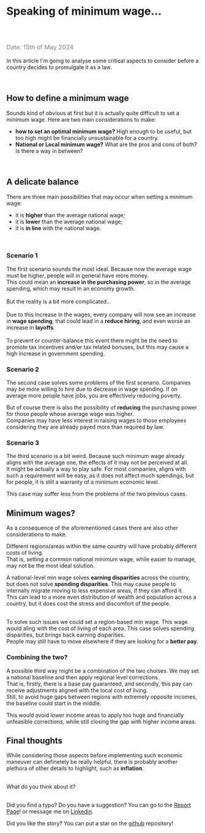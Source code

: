 # Speaking of minimum wage...
<br /><br />

<span class="date"> Date: 15th of May 2024 </span> <br /><br />
In this article I'm going to analyse some critical aspects to consider before a country decides to promulgate it as a law. 

<br />

## How to define a minimum wage
Sounds kind of obvious at first but it is actually quite difficult to set a minimum wage. Here are two main considerations to make:
<ul>
<li><strong>how to set an optimal minimum wage?</strong> High enough to be useful, but too high might be financially unsustainable for a country.</li>
<li><strong>National or Local minimum wage?</strong> What are the pros and cons of both? Is there a way in between?</li>
</ul>

<br />

## A delicate balance
There are three main possibilities that may occur when setting a minimum wage: <br />

<ul>
<li>it is <strong>higher</strong> than the average national wage;</li>
<li>it is <strong>lower</strong> than the average national wage;</li>
<li>it is <strong>in line</strong> with the national wage.</li>
</ul>

<br />

### Scenario 1
The first scenario sounds the most ideal. Because now the average wage must be higher, people will in general have more money. <br />
This could mean an <strong>increase in the purchasing power</strong>, so in the average spending, which may result in an economy growth.
<br /><br />
But the reality is a bit more complicated...
<br /><br />
Due to this increase in the wages, every company will now see an increase in <strong>wage spending</strong>, that could lead in a <strong>reduce hiring</strong>, and even worse an increase in <strong>layoffs</strong>.
<br /><br />
To prevent or counter-balance this event there might be the need to promote tax incentives and/or tax related bonuses, but this may cause a high increase in government spending.
<br/>

### Scenario 2
The second case solves some problems of the first scenario. Companies may be more willing to hire due to decrease in wage spending. If on average more people have jobs, you are effectively reducing poverty. <br />

But of course there is also the possibility of <strong>reducing</strong> the purchasing power for those people whose average wage was higher.<br/>
Companies may have less interest in raising wages to those employees considering they are already payed more than required by law.
<br/>

### Scenario 3
The third scenario is a bit weird. Because such minimum wage already aligns with the average one, the effects of it may not be perceived at all.<br />
It might be actually a way to play safe. For most companies, aligns with such a requirement will be easy, as it does not affect much spendings, but for people, it is still a warranty of a minimum economic level. <br />

This case may suffer less from the problems of the two previous cases.

## Minimum wages?
As a consequence of the aforementioned cases there are also other considerations to make. <br />

Different regions/areas within the same country will have probably different costs of living. <br />
That is, setting a common national minimum wage, while easier to manage, may not be the most ideal solution. <br />

A national-level min wage solves <strong>earning disparities</strong> across the country, but does not solve <strong>spending disparities</strong>. 
This may cause people to internally migrate moving to less expensive areas, if they can afford it. <br />
This can lead to a more even distribution of wealth and population across a country, but it does cost the stress and discomfort of the people. <br /><br />

To solve such issues we could set a region-based min wage. This wage would aling with the cost of living of each area. This case solves spending disparities, but brings back earning disparities. <br /> 
People may still have to move elsewhere if they are looking for a <strong>better pay</strong>.

### Combining the two?
A possible third way might be a combination of the two choises. We may set a national baseline and then apply regional level corrections. <br />
That is, firstly, there is a base pay guaranteed, and secondly, this pay can receive adjustments aligned with the local cost of living. <br />
Still, to avoid huge gaps between regions with extremely opposite incomes, the baseline could start in the middle. <br />

This would avoid lower income areas to apply too huge and financially unfeasible corrections, while still closing the gap with higher income areas.

## Final thoughts
While considering those aspects before implementing such economic maneuver can definetely be really helpful, there is probably another plethora of other details to highlight, such as <strong>inflation</strong>. <br /><br />

What do you think about it?
<br /><br />

Did you find a typo? Do you have a suggestion? You can go to the <a href="https://github.com/Gabri432/angular-personal-website/issues/new" target="_blank" title="Go to the Github repository">Report Page</a>! or message me on <a href="https://www.linkedin.com/in/gabriele-gatti-87b321190/" target="_blank" title="Go to my Linkeding profile">Linkedin</a>.

Did you like the story? You can put a star on the <a href="https://github.com/Gabri432/angular-personal-website/" target="_blank" title="Go to the Github repository">github</a> repository!


<style>
.date {
    color: grey;
    font-size: 16px
}
</style>